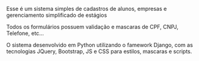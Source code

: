 Esse é um sistema simples de cadastros de alunos, empresas e gerenciamento simplificado de estágios

Todos os formulários possuem validação e mascaras de CPF, CNPJ, Telefone, etc...

O sistema desenvolvido em Python utilizando o famework Django, com as tecnologias JQuery, Bootstrap, JS e CSS para estilos, mascaras e scripts.
